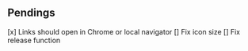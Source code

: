## Pendings
[x] Links should open in Chrome or local navigator
[] Fix icon size
[] Fix release function